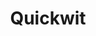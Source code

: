 ---
draft: false
title: Quickwit
content:
  id: quickwit
  name: Quickwit
  website: https://quickwit.io/
  short_description: Cloud-native search engine for observability. An open-source alternative to Datadog, Elasticsearch, Loki, and Tempo.
---